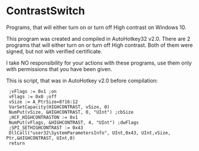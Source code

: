 # ContrastSwitch
Programs, that will either turn on or turn off High contrast on Windows 10.

This program was created and compiled in AutoHotkey32 v2.0.
There are 2 programs that will either turn on or turn off High contrast. Both of them were signed, but not with verified certificate.

I take NO responsibility for your actions with these programs, use them only with permissions that you have been given.

This is script, that was in AutoHotkey v2.0 before compilation:

```
 ;vFlags := 0x1 ;on
 vFlags := 0x0 ;off
 vSize := A_PtrSize=8?16:12
 VarSetCapacity(HIGHCONTRAST, vSize, 0)
 NumPut(vSize, &HIGHCONTRAST, 0, "UInt") ;cbSize
 ;HCF_HIGHCONTRASTON := 0x1
 NumPut(vFlags, &HIGHCONTRAST, 4, "UInt") ;dwFlags
 ;SPI_SETHIGHCONTRAST := 0x43
 DllCall("user32\SystemParametersInfo", UInt,0x43, UInt,vSize, Ptr,&HIGHCONTRAST, UInt,0)
 return
